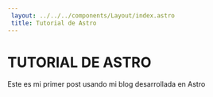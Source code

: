 ```yaml
---
 layout: ../../../components/Layout/index.astro
 title: Tutorial de Astro
---
```


# TUTORIAL DE ASTRO

Este es mi primer post usando mi blog desarrollada en Astro

